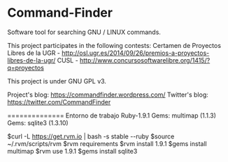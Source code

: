 Command-Finder
==============

Software tool for searching GNU / LINUX commands.

This project participates in the following contests:
Certamen de Proyectos Libres de la UGR - http://osl.ugr.es/2014/09/26/premios-a-proyectos-libres-de-la-ugr/
CUSL - http://www.concursosoftwarelibre.org/1415/?q=proyectos

This project is under GNU GPL v3.

Project's blog: https://commandfinder.wordpress.com/
Twitter's blog: https://twitter.com/CommandFinder

==============
Entorno de trabajo
	Ruby-1.9.1
	Gems: multimap (1.1.3)
	Gems: sqlite3 (1.3.10)

$curl -L https://get.rvm.io | bash -s stable --ruby
$source ~/.rvm/scripts/rvm
$rvm requirements
$rvm install 1.9.1
$gems install multimap
$rvm use 1.9.1
$gems install sqlite3
